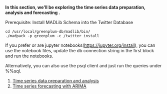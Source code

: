 **In this section, we'll be exploring the time series data preparation, analysis and forecasting  .**

Prerequisite: Install MADLib Schema into the Twitter Database

```
cd /usr/local/greenplum-db/madlib/bin/
./madpack -p greenplum -c /twitter install
```
	
If you prefer or are jupyter notebooks(https://jupyter.org/install), you can use the notebook files, update the db connection string in the first block and run the notebooks.

Alternatively, you can also use the psql client and just run the queries under %%sql.

1. [Time series data preparation and analysis](https://github.com/greenplum-db/gp-magic-query/blob/master/time_series/TwitterTimeSeries-WindowFunctions.ipynb)
1. [Time series forecasting with ARIMA](https://github.com/greenplum-db/gp-magic-query/blob/master/time_series/TwitterARIMA.ipynb)